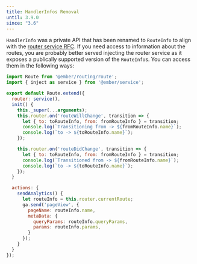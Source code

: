 ```yaml
---
title: HandlerInfos Removal
until: 3.9.0
since: "3.6"
---
```



`HandlerInfo` was a private API that has been renamed to `RouteInfo` to align with the [router service RFC](https://github.com/emberjs/rfcs/blob/master/text/0095-router-service.md). If you need access to information about the routes, you are probably better served injecting the router service as it exposes a publically supported version of the `RouteInfo`s. You can access them in the following ways:

```javascript
import Route from '@ember/routing/route';
import { inject as service } from '@ember/service';

export default Route.extend({
  router: service(),
  init() {
    this._super(...arguments);
    this.router.on('routeWillChange', transition => {
      let { to: toRouteInfo, from: fromRouteInfo } = transition;
      console.log(`Transitioning from -> ${fromRouteInfo.name}`);
      console.log(`to -> ${toRouteInfo.name}`);
    });

    this.router.on('routeDidChange', transition => {
      let { to: toRouteInfo, from: fromRouteInfo } = transition;
      console.log(`Transitioned from -> ${fromRouteInfo.name}`);
      console.log(`to -> ${toRouteInfo.name}`);
    });
  }

  actions: {
    sendAnalytics() {
      let routeInfo = this.router.currentRoute;
      ga.send('pageView', {
        pageName: routeInfo.name,
        metaData: {
          queryParams: routeInfo.queryParams,
          params: routeInfo.params,
        }
      });
    }
  }
});
```